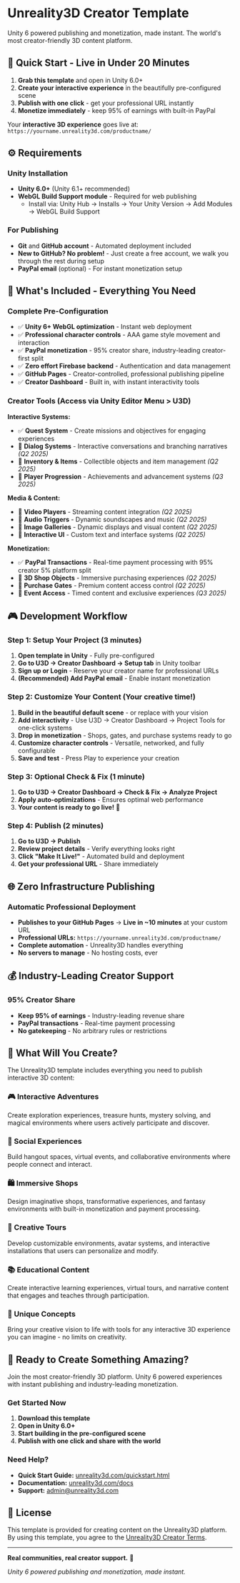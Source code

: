 # Unreality3D Creator Template

Unity 6 powered publishing and monetization, made instant. The world's most creator-friendly 3D content platform.

## 🚀 Quick Start - Live in Under 20 Minutes

1. **Grab this template** and open in Unity 6.0+
2. **Create your interactive experience** in the beautifully pre-configured scene
3. **Publish with one click** - get your professional URL instantly
4. **Monetize immediately** - keep 95% of earnings with built-in PayPal

Your **interactive 3D experience** goes live at: `https://yourname.unreality3d.com/productname/`

## ⚙️ Requirements

### Unity Installation
- **Unity 6.0+** (Unity 6.1+ recommended)
- **WebGL Build Support module** - Required for web publishing
  - Install via: Unity Hub → Installs → Your Unity Version → Add Modules → WebGL Build Support

### For Publishing
- **Git** and **GitHub account** - Automated deployment included
- **New to GitHub? No problem!** - Just create a free account, we walk you through the rest during setup
- **PayPal email** (optional) - For instant monetization setup

## 🎯 What's Included - Everything You Need

### Complete Pre-Configuration
- ✅ **Unity 6+ WebGL optimization** - Instant web deployment
- ✅ **Professional character controls** - AAA game style movement and interaction
- ✅ **PayPal monetization** - 95% creator share, industry-leading creator-first split
- ✅ **Zero effort Firebase backend** - Authentication and data management
- ✅ **GitHub Pages** - Creator-controlled, professional publishing pipeline
- ✅ **Creator Dashboard** - Built in, with instant interactivity tools

### Creator Tools (Access via Unity Editor Menu > U3D)
**Interactive Systems:**
- ✅ **Quest System** - Create missions and objectives for engaging experiences
- 🚧 **Dialog Systems** - Interactive conversations and branching narratives *(Q2 2025)*
- 🚧 **Inventory & Items** - Collectible objects and item management *(Q2 2025)*
- 🎯 **Player Progression** - Achievements and advancement systems *(Q3 2025)*

**Media & Content:**
- 🚧 **Video Players** - Streaming content integration *(Q2 2025)*
- 🚧 **Audio Triggers** - Dynamic soundscapes and music *(Q2 2025)*
- 🚧 **Image Galleries** - Dynamic displays and visual content *(Q2 2025)*
- 🚧 **Interactive UI** - Custom text and interface systems *(Q2 2025)*

**Monetization:**
- ✅ **PayPal Transactions** - Real-time payment processing with 95% creator 5% platform split
- 🚧 **3D Shop Objects** - Immersive purchasing experiences *(Q2 2025)*
- 🚧 **Purchase Gates** - Premium content access control *(Q2 2025)*
- 🚧 **Event Access** - Timed content and exclusive experiences *(Q3 2025)*

## 🎮 Development Workflow

### Step 1: Setup Your Project (3 minutes)
1. **Open template in Unity** - Fully pre-configured
2. **Go to U3D → Creator Dashboard → Setup tab** in Unity toolbar
3. **Sign up or Login** - Reserve your creator name for professional URLs
4. **(Recommended) Add PayPal email** - Enable instant monetization

### Step 2: Customize Your Content (Your creative time!)
1. **Build in the beautiful default scene** - or replace with your vision
2. **Add interactivity** - Use U3D → Creator Dashboard → Project Tools for one-click systems
3. **Drop in monetization** - Shops, gates, and purchase systems ready to go
4. **Customize character controls** - Versatile, networked, and fully configurable
5. **Save and test** - Press Play to experience your creation

### Step 3: Optional Check & Fix (1 minute)
1. **Go to U3D → Creator Dashboard → Check & Fix → Analyze Project**
2. **Apply auto-optimizations** - Ensures optimal web performance
3. **Your content is ready to go live!** 🚀

### Step 4: Publish (2 minutes)
1. **Go to U3D → Publish**
2. **Review project details** - Verify everything looks right
3. **Click "Make It Live!"** - Automated build and deployment
4. **Get your professional URL** - Share immediately

## 🌐 Zero Infrastructure Publishing

### Automatic Professional Deployment
- **Publishes to your GitHub Pages** → **Live in ~10 minutes** at your custom URL
- **Professional URLs:** `https://yourname.unreality3d.com/productname/`
- **Complete automation** - Unreality3D handles everything
- **No servers to manage** - No hosting costs, ever

## 💰 Industry-Leading Creator Support

### 95% Creator Share
- **Keep 95% of earnings** - Industry-leading revenue share
- **PayPal transactions** - Real-time payment processing
- **No gatekeeping** - No arbitrary rules or restrictions

## 🎨 What Will You Create?

The Unreality3D template includes everything you need to publish interactive 3D content:

### 🎮 Interactive Adventures
Create exploration experiences, treasure hunts, mystery solving, and magical environments where users actively participate and discover.

### 👥 Social Experiences  
Build hangout spaces, virtual events, and collaborative environments where people connect and interact.

### 🛍️ Immersive Shops
Design imaginative shops, transformative experiences, and fantasy environments with built-in monetization and payment processing.

### 🎨 Creative Tours
Develop customizable environments, avatar systems, and interactive installations that users can personalize and modify.

### 📚 Educational Content
Create interactive learning experiences, virtual tours, and narrative content that engages and teaches through participation.

### 🌟 Unique Concepts
Bring your creative vision to life with tools for any interactive 3D experience you can imagine - no limits on creativity.

## 🚀 Ready to Create Something Amazing?

Join the most creator-friendly 3D platform. Unity 6 powered experiences with instant publishing and industry-leading monetization.

### Get Started Now
1. **Download this template**
2. **Open in Unity 6.0+**
3. **Start building in the pre-configured scene**
4. **Publish with one click and share with the world**

### Need Help?
- **Quick Start Guide:** [unreality3d.com/quickstart.html](https://unreality3d.com/quickstart.html)
- **Documentation:** [unreality3d.com/docs](https://unreality3d.com/docs)
- **Support:** admin@unreality3d.com

## 📝 License

This template is provided for creating content on the Unreality3D platform. By using this template, you agree to the [Unreality3D Creator Terms](https://unreality3d.com/legal/terms.html).

---

**Real communities, real creator support.** 🌟

*Unity 6 powered publishing and monetization, made instant.*
